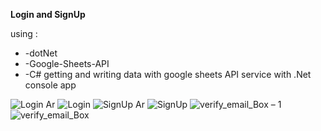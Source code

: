 **Login and SignUp** 

using :
* -dotNet
* -Google-Sheets-API
* -C#
getting and writing data with google sheets API service with .Net console app 



![Login Ar](https://user-images.githubusercontent.com/64478989/127051798-b442dec1-365a-4a53-975b-002fe5e3f99e.png)
![Login](https://user-images.githubusercontent.com/64478989/127051817-36b48221-e80d-48f6-97be-cd076fdf3489.png)
![SignUp Ar](https://user-images.githubusercontent.com/64478989/127051826-f8262c84-f4f2-4c20-86b3-603ea34b6ee6.png)
![SignUp](https://user-images.githubusercontent.com/64478989/127051831-d41032e3-56b6-41a8-9d47-09ddec6b7cee.png)
![verify_email_Box – 1](https://user-images.githubusercontent.com/64478989/127051836-9129152d-c259-42ed-8f67-d7edde3e9a5c.png)
![verify_email_Box](https://user-images.githubusercontent.com/64478989/127051840-1f60cc33-2b30-4e5d-a370-1660647505b6.png)

